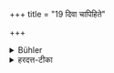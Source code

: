 +++
title = "19 दिवा चापिहिते"

+++

<details><summary>Bühler</summary>

19. Nor in the day-time with shut doors.
</details>

<details><summary>हरदत्त-टीका</summary>

## सूत्रम्
दिवा च पिहिते ॥ १५ ॥  
## टिप्पनी
संवृतद्वारं पिहितम् । तत्र दिवा नाधीयीत ॥ १५ ॥
</details>
